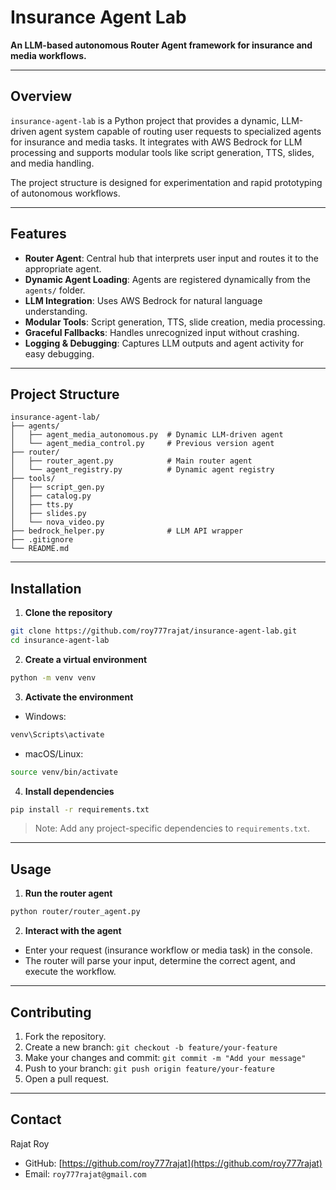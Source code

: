 # Insurance Agent Lab

**An LLM-based autonomous Router Agent framework for insurance and media workflows.**

---

## Overview

`insurance-agent-lab` is a Python project that provides a dynamic, LLM-driven agent system capable of routing user requests to specialized agents for insurance and media tasks. It integrates with AWS Bedrock for LLM processing and supports modular tools like script generation, TTS, slides, and media handling.

The project structure is designed for experimentation and rapid prototyping of autonomous workflows.

---

## Features

- **Router Agent**: Central hub that interprets user input and routes it to the appropriate agent.
- **Dynamic Agent Loading**: Agents are registered dynamically from the `agents/` folder.
- **LLM Integration**: Uses AWS Bedrock for natural language understanding.
- **Modular Tools**: Script generation, TTS, slide creation, media processing.
- **Graceful Fallbacks**: Handles unrecognized input without crashing.
- **Logging & Debugging**: Captures LLM outputs and agent activity for easy debugging.

---

## Project Structure

```
insurance-agent-lab/
├── agents/
│   ├── agent_media_autonomous.py  # Dynamic LLM-driven agent
│   └── agent_media_control.py     # Previous version agent
├── router/
│   ├── router_agent.py            # Main router agent
│   └── agent_registry.py          # Dynamic agent registry
├── tools/
│   ├── script_gen.py
│   ├── catalog.py
│   ├── tts.py
│   ├── slides.py
│   └── nova_video.py
├── bedrock_helper.py              # LLM API wrapper
├── .gitignore
└── README.md
```

---

## Installation

1. **Clone the repository**
```bash
git clone https://github.com/roy777rajat/insurance-agent-lab.git
cd insurance-agent-lab
```

2. **Create a virtual environment**
```bash
python -m venv venv
```

3. **Activate the environment**
- Windows:
```bash
venv\Scripts\activate
```
- macOS/Linux:
```bash
source venv/bin/activate
```

4. **Install dependencies**
```bash
pip install -r requirements.txt
```

> Note: Add any project-specific dependencies to `requirements.txt`.

---

## Usage

1. **Run the router agent**
```bash
python router/router_agent.py
```

2. **Interact with the agent**
- Enter your request (insurance workflow or media task) in the console.
- The router will parse your input, determine the correct agent, and execute the workflow.

---

## Contributing

1. Fork the repository.
2. Create a new branch: `git checkout -b feature/your-feature`
3. Make your changes and commit: `git commit -m "Add your message"`
4. Push to your branch: `git push origin feature/your-feature`
5. Open a pull request.

---



## Contact

Rajat Roy  
- GitHub: [https://github.com/roy777rajat](https://github.com/roy777rajat)  
- Email: `roy777rajat@gmail.com`

